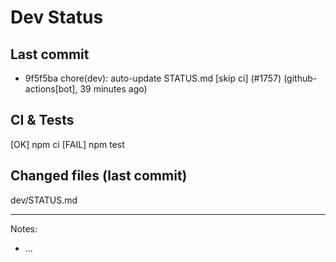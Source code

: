 # Dev Status

## Last commit
- 9f5f5ba chore(dev): auto-update STATUS.md [skip ci] (#1757) (github-actions[bot], 39 minutes ago)
## CI & Tests
[OK] npm ci
[FAIL] npm test

## Changed files (last commit)
dev/STATUS.md

---
Notes:
- ...
